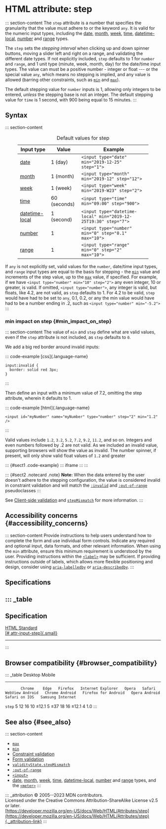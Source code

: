 

# HTML attribute: step



::: section-content
The `step` attribute is a number that specifies the granularity that the
value must adhere to or the keyword `any`. It is valid for the numeric
input types, including the [date](../element/input/date),
[month](../element/input/month), [week](../element/input/week),
[time](../element/input/time),
[datetime-local](../element/input/datetime-local),
[number](../element/input/number) and [range](../element/input/range)
types.

The `step` sets the *stepping interval* when clicking up and down
spinner buttons, moving a slider left and right on a range, and
validating the different date types. If not explicitly included, `step`
defaults to 1 for `number` and `range`, and 1 unit type (minute, week,
month, day) for the date/time input types. The value can must be a
positive number - integer or float --- or the special value `any`, which
means no stepping is implied, and any value is allowed (barring other
constraints, such as [`min`](min) and [`max`](max)).

The default stepping value for `number` inputs is 1, allowing only
integers to be entered, *unless* the stepping base is not an integer.
The default stepping value for `time` is 1 second, with 900 being equal
to 15 minutes.
:::

## Syntax

::: section-content
<figure class="table-container">
<div class="_table">
<table class="no-markdown">
<caption>Default values for step</caption>
<thead>
<tr class="header">
<th>Input type</th>
<th>Value</th>
<th>Example</th>
</tr>
</thead>
<tbody>
<tr class="odd">
<td><a href="../element/input/date">date</a></td>
<td>1 (day)</td>
<td><code>&lt;input type="date" min="2019-12-25" step="1"&gt;</code></td>
</tr>
<tr class="even">
<td><a href="../element/input/month">month</a></td>
<td>1 (month)</td>
<td><code>&lt;input type="month" min="2019-12" step="12"&gt;</code></td>
</tr>
<tr class="odd">
<td><a href="../element/input/week">week</a></td>
<td>1 (week)</td>
<td><code>&lt;input type="week" min="2019-W23" step="2"&gt;</code></td>
</tr>
<tr class="even">
<td><a href="../element/input/time">time</a></td>
<td>60 (seconds)</td>
<td><code>&lt;input type="time" min="09:00" step="900"&gt;</code></td>
</tr>
<tr class="odd">
<td><a href="../element/input/datetime-local">datetime-local</a></td>
<td>1 (second)</td>
<td><code>&lt;input type="datetime-local" min="2019-12-25T19:30" step="7"&gt;</code></td>
</tr>
<tr class="even">
<td><a href="../element/input/number">number</a></td>
<td>1</td>
<td><code>&lt;input type="number" min="0" step="0.1" max="10"&gt;</code></td>
</tr>
<tr class="odd">
<td><a href="../element/input/range">range</a></td>
<td>1</td>
<td><code>&lt;input type="range" min="0" step="2" max="10"&gt;</code></td>
</tr>
</tbody>
</table>

</figure>

If `any` is not explicitly set, valid values for the `number`, date/time
input types, and `range` input types are equal to the basis for
stepping - the [`min`](min) value and increments of the step value, up
to the [`max`](max) value, if specified. For example, if we have
`<input type="number" min="10" step="2">` any even integer, 10 or
greater, is valid. If omitted, `<input type="number">`, any integer is
valid, but floats, like 4.2, are not valid, as `step` defaults to 1. For
4.2 to be valid, `step` would have had to be set to `any`, 0.1, 0.2, or
any the min value would have had to be a number ending in .2, such as
`<input type="number" min="-5.2">`
:::

### min impact on step {#min_impact_on_step}

::: section-content
The value of `min` and `step` define what are valid values, even if the
`step` attribute is not included, as `step` defaults to `0`.

We add a big red border around invalid inputs:

::: code-example
[css]{.language-name}

``` {signature="6PMEpHs0vkMNWTCDnxCiFvk6vsP7Y36Lf2EE3Y3cOfI=" data-language="css"}
input:invalid {
  border: solid red 3px;
}
```
:::

Then define an input with a minimum value of 7.2, omitting the step
attribute, wherein it defaults to 1.

::: code-example
[html]{.language-name}

``` {signature="5KugUhYrA7ZrK/PgdWnjnBnBnCBmU1NYb+3wzzWuvXc=" data-language="html"}
<input id="myNumber" name="myNumber" type="number" step="2" min="1.2" />
```
:::

Valid values include `1.2`, `3.2`, `5.2`, `7.2`, `9.2`, `11.2`, and so
on. Integers and even numbers followed by .2 are not valid. As we
included an invalid value, supporting browsers will show the value as
invalid. The number spinner, if present, will only show valid float
values of `1.2` and greater

::: {#sect1 .code-example}
::: iframe
:::
:::

::: {#sect2 .notecard .note}
**Note:** When the data entered by the user doesn\'t adhere to the
stepping configuration, the value is considered invalid in constraint
validation and will match the
[`:invalid`](https://developer.mozilla.org/en-US/docs/Web/CSS/:invalid)
and
[`:out-of-range`](https://developer.mozilla.org/en-US/docs/Web/CSS/:out-of-range)
pseudoclasses
:::

See [Client-side validation](../constraint_validation) and
[`stepMismatch`](https://developer.mozilla.org/en-US/docs/Web/API/ValidityState/stepMismatch)
for more information.
:::

## Accessibility concerns {#accessibility_concerns}

::: section-content
Provide instructions to help users understand how to complete the form
and use individual form controls. Indicate any required and optional
input, data formats, and other relevant information. When using the
`min` attribute, ensure this minimum requirement is understood by the
user. Providing instructions within the [`<label>`](../element/label)
may be sufficient. If providing instructions outside of labels, which
allows more flexible positioning and design, consider using
[`aria-labelledby`](https://developer.mozilla.org/en-US/docs/Web/Accessibility/ARIA/Attributes/aria-labelledby)
or
[`aria-describedby`](https://developer.mozilla.org/en-US/docs/Web/Accessibility/ARIA/Attributes/aria-describedby).
:::

## Specifications

::: _table
  ----------------------------------------------------------------------------------------------
  Specification
  ----------------------------------------------------------------------------------------------
  [HTML Standard\
  [\#
  attr-input-step]{.small}](https://html.spec.whatwg.org/multipage/input.html#attr-input-step)

  ----------------------------------------------------------------------------------------------
:::

## Browser compatibility {#browser_compatibility}

::: _table
           Desktop                                                         Mobile                                                                                   
  -------- --------- ------ --------- ------------------- ------- -------- ----------------- ---------------- --------------------- --------------- --------------- ------------------
           Chrome    Edge   Firefox   Internet Explorer   Opera   Safari   WebView Android   Chrome Android   Firefox for Android   Opera Android   Safari on IOS   Samsung Internet
  `step`   5         12     16        10                  ≤12.1   5        ≤37               18               16                    ≤12.1           4               1.0
:::

## See also {#see_also}

::: section-content
-   [`max`](max)
-   [`min`](min)
-   [Constraint validation](../constraint_validation)
-   [Form
    validation](https://developer.mozilla.org/en-US/docs/Learn/Forms/Form_validation)
-   [`validityState.stepMismatch`](https://developer.mozilla.org/en-US/docs/Web/API/ValidityState/stepMismatch)
-   [`:out-of-range`](https://developer.mozilla.org/en-US/docs/Web/CSS/:out-of-range)
-   [`<input>`](../element/input)
-   [date](../element/input/date), [month](../element/input/month),
    [week](../element/input/week), [time](../element/input/time),
    [datetime-local](../element/input/datetime-local),
    [number](../element/input/number) and
    [range](../element/input/range) types, and the
    [`<meter>`](../element/meter)
:::

::: _attribution
© 2005--2023 MDN contributors.\
Licensed under the Creative Commons Attribution-ShareAlike License v2.5
or later.\
[https://developer.mozilla.org/en-US/docs/Web/HTML/Attributes/step](https://developer.mozilla.org/en-US/docs/Web/HTML/Attributes/step){._attribution-link}
:::
